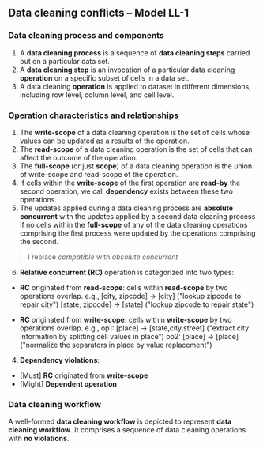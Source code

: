 ## Data cleaning conflicts – Model LL-1

### Data cleaning process and components
1. A **data cleaning process** is a sequence of **data cleaning steps** carried out on a particular data set.
2. A **data cleaning step** is an invocation of a particular data cleaning **operation** on a specific subset of cells in a data set.
3. A data cleaning **operation** is applied to dataset in different dimensions, including row level, column level, and cell level. 

### Operation characteristics and relationships 
1. The **write-scope** of a data cleaning operation is the set of cells whose values can be updated as a results of the operation.
2. The **read-scope** of a data cleaning operation is the set of cells that can affect the outcome of the operation.
3. The **full-scope** (or just **scope**) of a data cleaning operation is the union of write-scope and read-scope of the operation.
4. If cells within the **write-scope** of the first operation are **read-by** the second operation, we call **dependency** exists between these two operations.
5. The updates applied during a data cleaning process are **absolute concurrent** with the updates applied by a second data cleaning process if no cells within the **full-scope** of any of the data cleaning operations comprising the first process were updated by the operations comprising the second.

> I replace *compatible* with *absolute concurrent*
6. **Relative concurrent (RC)** operation is categorized into two types:
- **RC** originated from **read-scope**: cells within **read-scope** by two operations overlap.
e.g.,
[city, zipcode] &rarr; [city] ("lookup zipcode to repair city")
[state, zipcode] &rarr; [state] ("lookup zipcode to repair state")

- **RC** originated from **write-scope**: cells within **write-scope** by two operations overlap.
e.g.,
op1: [place] &rarr; [state,city,street] ("extract city information by splitting cell values in place")
op2: [place] &rarr; [place] ("normalize the separators in place by value replacement")


4. **Dependency violations**: 
- [Must] **RC** originated from **write-scope**
- [Might] **Dependent operation**



### Data cleaning workflow
A well-formed **data cleaning workflow** is depicted to represent **data cleaning workflow**. It comprises a sequence of data cleaning operations with **no violations**.

<!-- TODO: what is compatible -->
<!-- 3. **Order** is determined in the finalized **Linear Processing**. **Order** is agnostic across **Parallel Processing**. -->
